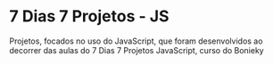 # 7 Dias 7 Projetos - JS
Projetos, focados no uso do JavaScript, que foram desenvolvidos ao decorrer das aulas do 7 Dias 7 Projetos JavaScript, curso do Bonieky
